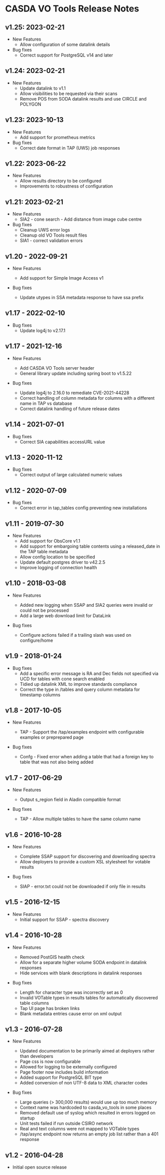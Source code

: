 # CASDA VO Tools Release Notes


## v1.25:  2023-02-21

* New Features
    * Allow configuration of some datalink details
* Bug fixes
    * Correct support for PostgreSQL v14 and later

## v1.24:  2023-02-21

* New Features
    * Update datalink to v1.1
    * Allow visibilities to be requested via their scans
    * Remove POS from SODA datalink results and use CIRCLE and POLYGON

## v1.23:  2023-10-13

* New Features
    * Add support for prometheus metrics
* Bug fixes
    * Correct date format in TAP (UWS) job responses

## v1.22:  2023-06-22

* New Features
    * Allow results directory to be configured
    * Improvements to robustness of configuration

## v1.21:  2023-02-21

* New Features
    * SIA2 - cone search - Add distance from image cube centre
* Bug fixes
    * Cleanup UWS error logs
    * Cleanup old VO Tools result files
    * SIA1 - correct validation errors

## v1.20 - 2022-09-21

* New Features
    * Add support for Simple Image Access v1

* Bug fixes
    * Update utypes in SSA metadata response to have ssa prefix
    

## v1.17 - 2022-02-10

* Bug fixes
    * Update log4j to v2.17.1
    
## v1.17 - 2021-12-16

* New Features
    * Add CASDA VO Tools server header 
    * General library update including spring boot to v1.5.22

* Bug fixes
    * Update log4j to 2.16.0 to remediate CVE-2021-44228
    * Correct handling of column metadata for columns with a different name in TAP vs database
    * Correct datalink handling of future release dates

## v1.14 - 2021-07-01

* Bug fixes
    * Correct SIA capabilities accessURL value

## v1.13 - 2020-11-12

* Bug fixes
    * Correct output of large calculated numeric values


## v1.12 - 2020-07-09

* Bug fixes
    * Correct error in tap_tables config preventing new installations


## v1.11 - 2019-07-30

* New Features
    * Add support for ObsCore v1.1
    * Add support for embargoing table contents using a released_date in the TAP table metadata
    * Allow config location to be specified
    * Update default postgres driver to v42.2.5
    * Improve logging of connection health


## v1.10 - 2018-03-08

* New Features
    *  Added new logging when SSAP and SIA2 queries were invalid or could not be processed 
    * Add a large web download limit for DataLink

* Bug fixes
    * Configure actions failed if a trailing slash was used on configure/home


## v1.9 - 2018-01-24

* Bug fixes
    * Add a specific error message is RA and Dec fields not specified via UCD for tables with cone search enabled
    * Tidied up datalink XML to improve standards compliance
    * Correct the type in /tables and query column metadata for timestamp columns


## v1.8 - 2017-10-05

* New Features
    *   TAP - Support the /tap/examples endpoint with configurable examples or preprepared page

* Bug fixes
    *   Confg - Fixed error when adding a table that had a foreign key to table that was not also being added

## v1.7 - 2017-06-29

* New Features
    *   Output s_region field in Aladin compatible format	

* Bug fixes
    *   TAP - Allow multiple tables to have the same column name

## v1.6 - 2016-10-28

* New Features
    *   Complete SSAP support for discovering and downloading spectra
	*   Allow deployers to provide a custom XSL stylesheet for votable results	

* Bug fixes
    *   SIAP - error.txt could not be downloaded if only file in results

## v1.5 - 2016-12-15

* New Features
    *   Initial support for SSAP - spectra discovery

## v1.4 - 2016-10-28

* New Features
    *   Removed PostGIS health check
	*   Allow for a separate higher volume SODA endpoint in datalink responses
	*   Hide services with blank descriptions in datalink responses
	

* Bug fixes
    *   Length for character type was incorrectly set as 0
	*   Invalid VOTable types in results tables for automatically discovered table columns
	*   Tap UI page has broken links
	*   Blank metadata entries cause error on xml output

## v1.3 - 2016-07-28

* New Features
    *   Updated documentation to be primarily aimed at deployers rather than developers
    *   Page css is now configurable
    *   Allowed for logging to be externally configured
    *   Page footer now includes build information
    *   Added support for PostgreSQL BIT type
    *   Added conversion of non UTF-8 data to XML character codes 

* Bug fixes
    *   Large queries (> 300,000 results) would use up too much memory
    *   Context name was hardcoded to casda_vo_tools in some places
    *   Removed default use of syslog which resulted in errors logged on startup
    *   Unit tests failed if run outside CSIRO network
    *   Real and text columns were not mapped to VOTable types
    *   /tap/async endpoint now returns an empty job list rather than a 401 response

## v1.2 - 2016-04-28

* Initial open source release